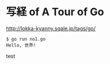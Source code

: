# 写経 of A Tour of Go

http://lokka-kyanny.sqale.jp/tags/go/

    $ go run no1.go 
    Hello, 世界!

test
